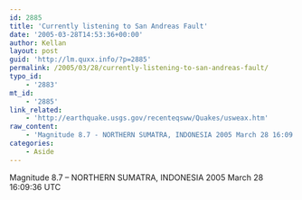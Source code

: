 ```yaml
---
id: 2885
title: 'Currently listening to San Andreas Fault'
date: '2005-03-28T14:53:36+00:00'
author: Kellan
layout: post
guid: 'http://lm.quxx.info/?p=2885'
permalink: /2005/03/28/currently-listening-to-san-andreas-fault/
typo_id:
    - '2883'
mt_id:
    - '2885'
link_related:
    - 'http://earthquake.usgs.gov/recenteqsww/Quakes/usweax.htm'
raw_content:
    - 'Magnitude 8.7 - NORTHERN SUMATRA, INDONESIA 2005 March 28 16:09:36 UTC'
categories:
    - Aside
---
```


Magnitude 8.7 – NORTHERN SUMATRA, INDONESIA 2005 March 28 16:09:36 UTC